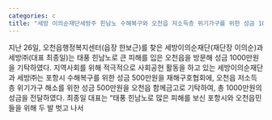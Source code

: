 ```yaml
---
categories: c
title: "세방 이의순재단세방주 힌남노 수해복구와 오천읍 저소득층 위기가구를 위한 성금 1000만원 쾌척"
---
```

지난 26일, 오천읍행정복지센터(읍장 한보근)를 찾은 세방이의순재단(재단장 이의순)과 세방㈜(대표 최종일)는 태풍 힌남노로 큰 피해를 입은 오천읍을 방문해 성금 1000만원을 기탁하였다. 지역사회를 위해 적극적으로 사회공헌 활동을 하고 있는 세방이의순재단과 세방㈜는 포항시 수해복구를 위한 성금 500만원을 재해구호협회에, 오천읍 저소득층 위기가구 해소를 위한 성금 500만원을 오천읍 함께금고로 기탁하여, 총 1000만원의 성금을 전달하였다. 최종일 대표는 “태풍 힌남노로 많은 피해를 보신 포항시와 오천읍민들을 위해 두 발 벗고 나서